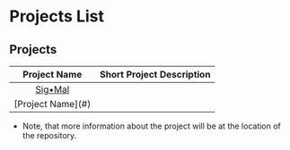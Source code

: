 # Projects List
<!--
Table in `## Projects` was intentionally kept short as a way to bring interested parties to click onto that Project.

To Add Simply add a row to with Project Name linking to repository and a short Description of the Project. A lengthier project description should be at the Repository in the root README (the README for the repository).
-->

## Projects
| Project Name | Short Project Description
| :--: | :--
| [Sig•Mal](https://github.com/AOrps/SigMal) |
| [Project Name](#<!-- Link to Location-->) |

* Note, that more information about the project will be at the location of the repository.


